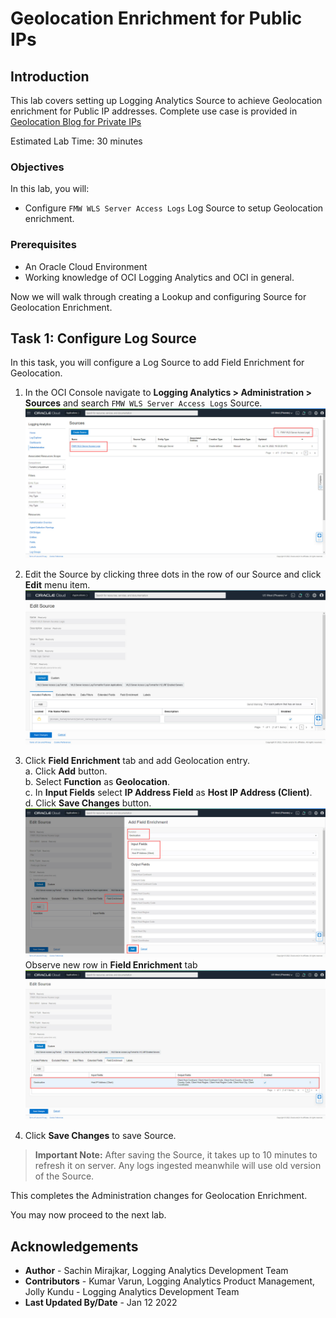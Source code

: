 # Geolocation Enrichment for Public IPs

## Introduction

This lab covers setting up Logging Analytics Source to achieve Geolocation enrichment for Public IP addresses.
Complete use case is provided in [Geolocation Blog for Private IPs](https.blogs.oracle.com)

Estimated Lab Time: 30 minutes

### Objectives

In this lab, you will:
* Configure `FMW WLS Server Access Logs` Log Source to setup Geolocation enrichment.

### Prerequisites

* An Oracle Cloud Environment
* Working knowledge of OCI Logging Analytics and OCI in general.


Now we will walk through creating a Lookup and configuring Source for Geolocation Enrichment.

## **Task 1:**  Configure Log Source
In this task, you will configure a Log Source to add Field Enrichment for Geolocation.

1. In the OCI Console navigate to **Logging Analytics > Administration > Sources** and search `FMW WLS Server Access Logs` Source.
![](./images/admin-source-search.jpg " ")

2. Edit the Source by clicking three dots in the row of our Source and click **Edit** menu item.
![](./images/admin-source-source-edit-included-patterns.jpg " ")

3. Click **Field Enrichment** tab and add Geolocation entry.</br>
      a. Click **Add** button.</br>
      b. Select **Function** as **Geolocation**.</br>
      c. In **Input Fields** select **IP Address Field** as **Host IP Address (Client)**.</br>
      d. Click **Save Changes** button.</br>
      ![](./images/admin-source-edit-field-enrichment-geo.jpg " ")
      Observe new row in **Field Enrichment** tab
      ![](./images/admin-source-edit-field-enrichment-final.jpg " ")

  5. Click **Save Changes** to save Source.

> **Important Note:** After saving the Source, it takes up to 10 minutes to refresh it on server. Any logs ingested meanwhile will use old version of the Source.

This completes the Administration changes for Geolocation Enrichment.

You may now proceed to the next lab.

## Acknowledgements
* **Author** - Sachin Mirajkar, Logging Analytics Development Team
* **Contributors** -  Kumar Varun, Logging Analytics Product Management, Jolly Kundu - Logging Analytics Development Team
* **Last Updated By/Date** - Jan 12 2022
